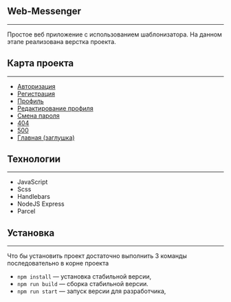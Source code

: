 ## Web-Messenger
---
Простое веб приложение с использованием шаблонизатора. На данном этапе реализована верстка проекта.  

## Карта проекта
---
- [Авторизация](https://wagerend.netlify.app/login)
- [Регистрация](https://wagerend.netlify.app/signin)
- [Профиль](https://wagerend.netlify.app/user)
- [Редактирование профиля](https://wagerend.netlify.app/edit)
- [Смена пароля](https://wagerend.netlify.app/editPassword)
- [404](https://wagerend.netlify.app/not)
- [500](https://wagerend.netlify.app/500)
- [Главная (заглушка)](https://wagerend.netlify.app/)

## Технологии
---
- JavaScript
- Scss
- Handlebars
- NodeJS Express
- Parcel

## Установка
---
Что бы установить проект достаточно выполнить 3 команды последовательно в корне проекта

- `npm install` — установка стабильной версии,
- `npm run build` — сборка стабильной версии.
- `npm run start` — запуск версии для разработчика,

